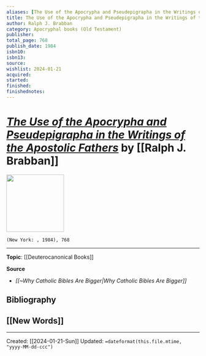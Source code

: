 ```yaml
---
aliases: [The Use of the Apocrypha and Pseudepigrapha in the Writings of the Apostolic Fathers]
title: The Use of the Apocrypha and Pseudepigrapha in the Writings of the Apostolic Fathers
author: Ralph J. Brabban
category: Apocryphal books (Old Testament)
publisher: 
total_page: 768
publish_date: 1984
isbn10: 
isbn13: 
source: 
wishlist: 2024-01-21
acquired: 
started: 
finished: 
finishednotes: 
---
```

# *[The Use of the Apocrypha and Pseudepigrapha in the Writings of the Apostolic Fathers]()* by [[Ralph J. Brabban]]

<img src="" width=150>

`(New York: , 1984), 768`



--- 
**Topic**: [[Deuterocanonical Books]]

**Source**
- *[[~Why Catholic Bibles Are Bigger|Why Catholic Bibles Are Bigger]]*

**Bibliography**
- 
 
**[[New Words]]**
- 

---
Created: [[2024-01-21-Sun]]
Updated: `=dateformat(this.file.mtime, "yyyy-MM-dd-ccc")`